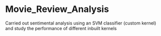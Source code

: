 # Movie_Review_Analysis
Carried out sentimental analysis 
using an SVM classifier (custom kernel) and study the performance of different inbuilt kernels
